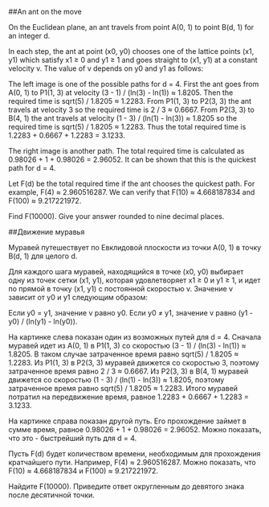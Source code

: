##An ant on the move


On the Euclidean plane, an ant travels from point A(0, 1) to point B(d, 1) for an integer d.


In each step, the ant at point (x0, y0) chooses one of the lattice points (x1, y1) which satisfy x1 ≥ 0 and y1 ≥ 1 and goes straight to (x1, y1) at a constant velocity v. The value of v depends on y0 and y1 as follows:


The left image is one of the possible paths for d = 4. First the ant goes from A(0, 1) to P1(1, 3) at velocity (3 - 1) / (ln(3) - ln(1)) ≈ 1.8205. Then the required time is sqrt(5) / 1.8205 ≈ 1.2283.
From P1(1, 3) to P2(3, 3) the ant travels at velocity 3 so the required time is 2 / 3 ≈ 0.6667. From P2(3, 3) to B(4, 1) the ant travels at velocity (1 - 3) / (ln(1) - ln(3)) ≈ 1.8205 so the required time is sqrt(5) / 1.8205 ≈ 1.2283.
Thus the total required time is 1.2283 + 0.6667 + 1.2283 = 3.1233.


The right image is another path. The total required time is calculated as 0.98026 + 1 + 0.98026 = 2.96052. It can be shown that this is the quickest path for d = 4.



Let F(d) be the total required time if the ant chooses the quickest path. For example, F(4) ≈ 2.960516287.
We can verify that F(10) ≈ 4.668187834 and F(100) ≈ 9.217221972.


Find F(10000). Give your answer rounded to nine decimal places.

##Движение муравья


Муравей путешествует по Евклидовой плоскости из точки A(0, 1) в точку B(d, 1) для целого d.


Для каждого шага муравей, находящийся в точке (x0, y0) выбирает одну из точек сетки (x1, y1), которая удовлетворяет x1 ≥ 0 и y1 ≥ 1, и идет по прямой в точку (x1, y1) с постоянной скоростью v. Значение v зависит от y0 и y1 следующим образом:

 Если y0 = y1, значение v равно y0.
 Если y0 ≠ y1, значение v равно (y1 - y0) / (ln(y1) - ln(y0)).



На картинке слева показан один из возможных путей для d = 4. Сначала муравей идет из A(0, 1) в P1(1, 3) со скоростью (3 - 1) / (ln(3) - ln(1)) ≈ 1.8205. В таком случае затраченное время равно sqrt(5) / 1.8205 ≈ 1.2283.
Из P1(1, 3) в P2(3, 3) муравей движется со скоростью 3, поэтому затраченное время равно 2 / 3 ≈ 0.6667. Из P2(3, 3) в B(4, 1) муравей движется со скоростью (1 - 3) / (ln(1) - ln(3)) ≈ 1.8205, поэтому затраченное время равно sqrt(5) / 1.8205 ≈ 1.2283.
Итого муравей потратил на передвижение время, равное 1.2283 + 0.6667 + 1.2283 = 3.1233.


На картинке справа показан другой путь. Его прохождение займет в сумме время, равное 0.98026 + 1 + 0.98026 = 2.96052. Можно показать, что это - быстрейший путь для d = 4.



Пусть F(d) будет количеством времени, необходимым для прохождения кратчайшего пути. Например, F(4) ≈ 2.960516287.
Можно показать, что F(10) ≈ 4.668187834 и F(100) ≈ 9.217221972.


Найдите F(10000). Приведите ответ округленным до девятого знака после десятичной точки.

